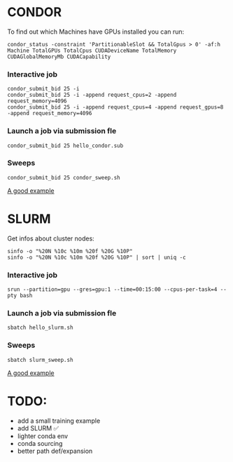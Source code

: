 
# CONDOR
To find out which Machines have GPUs installed you can run:
```
condor_status -constraint 'PartitionableSlot && TotalGpus > 0' -af:h Machine TotalGPUs TotalCpus CUDADeviceName TotalMemory CUDAGlobalMemoryMb CUDACapability
```

### Interactive job
```
condor_submit_bid 25 -i
condor_submit_bid 25 -i -append request_cpus=2 -append request_memory=4096
condor_submit_bid 25 -i -append request_cpus=4 -append request_gpus=8 -append request_memory=4096
```

### Launch a job via submission fle
```
condor_submit_bid 25 hello_condor.sub
```

### Sweeps
```
condor_submit_bid 25 condor_sweep.sh
```
[A good example](https://research.cs.wisc.edu/htcondor/tutorials/intl-grid-school-3/submit_first.html)


# SLURM
Get infos about cluster nodes:
```
sinfo -o "%20N %10c %10m %20f %20G %10P"
sinfo -o "%20N %10c %10m %20f %20G %10P" | sort | uniq -c
```

### Interactive job
```
srun --partition=gpu --gres=gpu:1 --time=00:15:00 --cpus-per-task=4 --pty bash
```

### Launch a job via submission fle
```
sbatch hello_slurm.sh
```

### Sweeps
```
sbatch slurm_sweep.sh
```
[A good example](https://rcpedia.stanford.edu/topicGuides/jobArrayPythonExample.html)

# TODO:
- add a small training example
- add SLURM :white_check_mark:
- lighter conda env
- conda sourcing
- better path def/expansion
